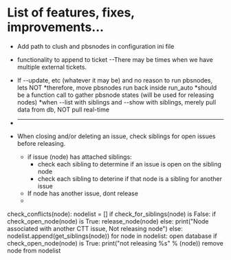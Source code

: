 # List of features, fixes, improvements...

* Add path to clush and pbsnodes in configuration ini file
* functionality to append to ticket --There may be times when we have multiple external tickets.
* If --update, etc (whatever it may be) and no reason to run pbsnodes, lets NOT
      *therefore, move pbsnodes run back inside run_auto
	  *should be a function call to gather pbsnode states (will be used for releasing nodes)
      *when --list with siblings and --show with siblings, merely pull data from db, NOT pull real-time	  

* ------------------
* When closing and/or deleting an issue, check siblings for open issues before releasing.
  * if issue (node) has attached siblings:
    * check each sibling to determine if an issue is open on the sibling node
    * check each sibling to deterine if that node is a sibling for another issue
  * If node has another issue, dont release
  *

check_conflicts(node):
	nodelist = []
        if check_for_siblings(node) is False:
            if check_open_node(node) is True:
                 release_node(node)
            else:
                print("Node associated with another CTT issue, Not releasing node")
        else:
            nodelist.append(get_siblings(node))
            for node in nodelist:
               open database
               if check_open_node(node) is True:
                   print("not releasing %s" % (node))
                   remove node from nodelist
                

